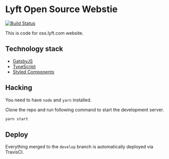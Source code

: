 # Lyft Open Source Webstie

[![Build Status](https://travis-ci.org/lyft/lyft.github.io.svg?branch=develop)](https://travis-ci.org/lyft/lyft.github.io)

This is code for oss.lyft.com website.

## Technology stack

* [GatsbyJS](https://www.gatsbyjs.org/)
* [TypeScript](http://www.typescriptlang.org/)
* [Styled Components](https://www.styled-components.com/)

## Hacking

You need to have `node` and `yarn` installed.

Clone the repo and run following command to start the development server.

```sh
yarn start
```

## Deploy

Everything merged to the `develop` branch is automatically deployed via TravisCI.
